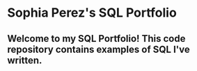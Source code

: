 # Sophia Perez's SQL Portfolio
## Welcome to my SQL Portfolio! This code repository contains examples of SQL I've written. 
